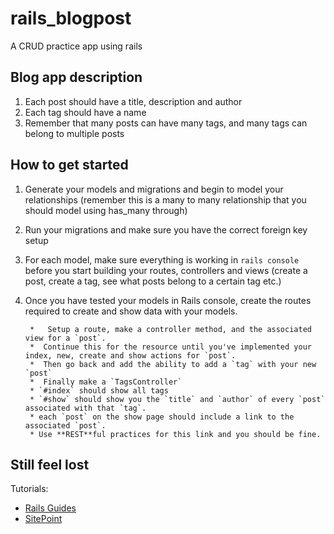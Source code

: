 rails_blogpost
==============

A CRUD practice app using rails

## Blog app description

1. Each post should have a title, description and author
2. Each tag should have a name
3. Remember that many posts can have many tags, and many tags can belong to multiple posts


## How to get started

1. Generate your models and migrations and begin to model your relationships (remember this is a many to many relationship that you should model using has_many through)
2. Run your migrations and make sure you have the correct foreign key setup
3. For each model, make sure everything is working in `rails console` before you start building your routes, controllers and views (create a post, create a tag, see what posts belong to a certain tag etc.)
4. Once you have tested your models in Rails console, create the routes required to create and show data with your models.
	
		*	Setup a route, make a controller method, and the associated view for a `post`.
		*  Continue this for the resource until you've implemented your index, new, create and show actions for `post`.
		*  Then go back and add the ability to add a `tag` with your new `post`
		*  Finally make a `TagsController`
		* `#index` should show all tags
		* `#show` should show you the `title` and `author` of every `post` associated with that `tag`.
		* each `post` on the show page should include a link to the associated `post`. 
		* Use **REST**ful practices for this link and you should be fine.

## Still feel lost 

Tutorials:
* [Rails Guides](http://guides.rubyonrails.org/routing.html#crud-verbs-and-actions)
* [SitePoint](http://www.sitepoint.com/building-your-first-rails-application-views-and-controllers/)
